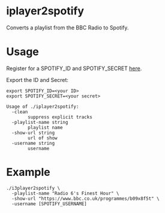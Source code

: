 # iplayer2spotify

Converts a playlist from the BBC Radio to Spotify.

# Usage

Register for a SPOTIFY_ID and SPOTIFY_SECRET
[here](https://developer.spotify.com/my-applications/).

Export the ID and Secret:
```
export SPOTIFY_ID=<your ID>
export SPOTIFY_SECRET=<your secret>
```

```
Usage of ./iplayer2spotify:
  -clean
    	suppress explicit tracks
  -playlist-name string
    	playlist name
  -show-url string
    	url of show
  -username string
    	username
```

# Example

```
./i3player2spotify \
  -playlist-name "Radio 6's Finest Hour" \
  -show-url "https://www.bbc.co.uk/programmes/b09x8f5t" \
  -username [SPOTIFY_USERNAME]
```
